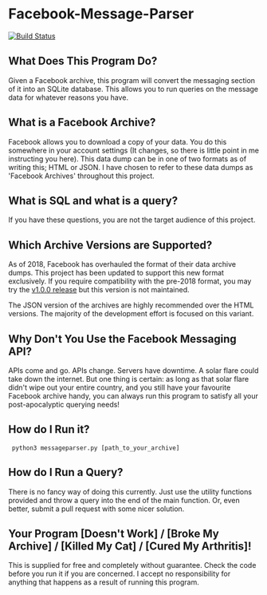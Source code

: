 # Facebook-Message-Parser
[![Build Status](https://api.travis-ci.com/mikegreen1995/Facebook-Message-Parser.svg?branch=master)](https://travis-ci.com/mikegreen1995/Facebook-Message-Parser)

## What Does This Program Do?
Given a Facebook archive, this program will convert the messaging section of it into an SQLite database. This allows you to run queries on the message data for whatever reasons you have.

## What is a Facebook Archive?
Facebook allows you to download a copy of your data. You do this somewhere in your account settings (It changes, so there is little point in me instructing you here). This data dump can be in one of two formats as of writing this; HTML or JSON. I have chosen to refer to these data dumps as 'Facebook Archives' throughout this project.

## What is SQL and what is a query?
If you have these questions, you are not the target audience of this project.

## Which Archive Versions are Supported?
As of 2018, Facebook has overhauled the format of their data archive dumps. This project has been updated to support this new format exclusively. If you require compatibility with the pre-2018 format, you may try the [v1.0.0 release](https://github.com/mikegreen1995/Facebook-Message-Parser/releases/tag/v1.0.0) but this version is not maintained.

The JSON version of the archives are highly recommended over the HTML versions. The majority of the development effort is focused on this variant.

## Why Don't You Use the Facebook Messaging API?
APIs come and go. APIs change. Servers have downtime. A solar flare could take down the internet. But one thing is certain: as long as that solar flare didn't wipe out your entire country, and you still have your favourite Facebook archive handy, you can always run this program to satisfy all your post-apocalyptic querying needs!

## How do I Run it? 
``` python3 messageparser.py [path_to_your_archive]```

## How do I Run a Query?
There is no fancy way of doing this currently. Just use the utility functions provided and throw a query into the end of the main function. Or, even better, submit a pull request with some nicer solution.

## Your Program [Doesn't Work] / [Broke My Archive] / [Killed My Cat] / [Cured My Arthritis]!
This is supplied for free and completely without guarantee. Check the code before you run it if you are concerned. I accept no responsibility for anything that happens as a result of running this program.